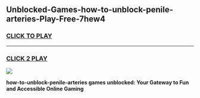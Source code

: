 
## Unblocked-Games-how-to-unblock-penile-arteries-Play-Free-7hew4
<h3>
<a href="https://premium76.site?title=how-to-unblock-penile-arteries&ref=10A">CLICK TO PLAY</a></h3>
<hr>

<h3>
<a href="https://premium76.site?title=how-to-unblock-penile-arteries&ref=10A">CLICK 2 PLAY</a>
  
</h3>

<a href="https://premium76.site?title=how-to-unblock-penile-arteries&ref=10A"><img src="https://clearcache.store/games.png"></a>


**how-to-unblock-penile-arteries games unblocked: Your Gateway to Fun and Accessible Online Gaming**
